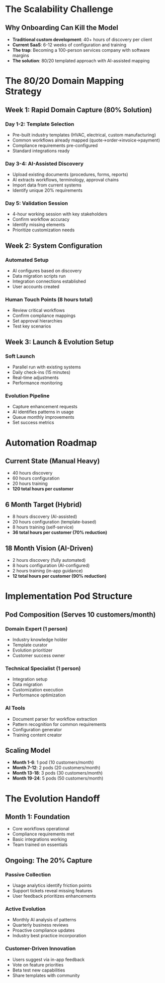 # The Scalability Challenge

## Why Onboarding Can Kill the Model

- **Traditional custom development**: 40+ hours of discovery per client
- **Current SaaS**: 6-12 weeks of configuration and training
- **The trap**: Becoming a 100-person services company with software margins
- **The solution**: 80/20 templated approach with AI-assisted mapping

# The 80/20 Domain Mapping Strategy

## Week 1: Rapid Domain Capture (80% Solution)

### Day 1-2: Template Selection
- Pre-built industry templates (HVAC, electrical, custom manufacturing)
- Common workflows already mapped (quote→order→invoice→payment)
- Compliance requirements pre-configured
- Standard integrations ready

### Day 3-4: AI-Assisted Discovery
- Upload existing documents (procedures, forms, reports)
- AI extracts workflows, terminology, approval chains
- Import data from current systems
- Identify unique 20% requirements

### Day 5: Validation Session
- 4-hour working session with key stakeholders
- Confirm workflow accuracy
- Identify missing elements
- Prioritize customization needs

## Week 2: System Configuration

### Automated Setup
- AI configures based on discovery
- Data migration scripts run
- Integration connections established
- User accounts created

### Human Touch Points (8 hours total)
- Review critical workflows
- Confirm compliance mappings
- Set approval hierarchies
- Test key scenarios

## Week 3: Launch & Evolution Setup

### Soft Launch
- Parallel run with existing systems
- Daily check-ins (15 minutes)
- Real-time adjustments
- Performance monitoring

### Evolution Pipeline
- Capture enhancement requests
- AI identifies patterns in usage
- Queue monthly improvements
- Set success metrics

# Automation Roadmap

## Current State (Manual Heavy)
- 40 hours discovery
- 60 hours configuration
- 20 hours training
- **120 total hours per customer**

## 6 Month Target (Hybrid)
- 8 hours discovery (AI-assisted)
- 20 hours configuration (template-based)
- 8 hours training (self-service)
- **36 total hours per customer (70% reduction)**

## 18 Month Vision (AI-Driven)
- 2 hours discovery (fully automated)
- 8 hours configuration (AI-configured)
- 2 hours training (in-app guidance)
- **12 total hours per customer (90% reduction)**

# Implementation Pod Structure

## Pod Composition (Serves 10 customers/month)

### Domain Expert (1 person)
- Industry knowledge holder
- Template curator
- Evolution prioritizer
- Customer success owner

### Technical Specialist (1 person)
- Integration setup
- Data migration
- Customization execution
- Performance optimization

### AI Tools
- Document parser for workflow extraction
- Pattern recognition for common requirements
- Configuration generator
- Training content creator

## Scaling Model
- **Month 1-6**: 1 pod (10 customers/month)
- **Month 7-12**: 2 pods (20 customers/month)
- **Month 13-18**: 3 pods (30 customers/month)
- **Month 19-24**: 5 pods (50 customers/month)

# The Evolution Handoff

## Month 1: Foundation
- Core workflows operational
- Compliance requirements met
- Basic integrations working
- Team trained on essentials

## Ongoing: The 20% Capture

### Passive Collection
- Usage analytics identify friction points
- Support tickets reveal missing features
- User feedback prioritizes enhancements

### Active Evolution
- Monthly AI analysis of patterns
- Quarterly business reviews
- Proactive compliance updates
- Industry best practice incorporation

### Customer-Driven Innovation
- Users suggest via in-app feedback
- Vote on feature priorities
- Beta test new capabilities
- Share templates with community